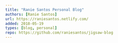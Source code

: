 ```yaml
---
title: "Ranie Santos Personal Blog"
authors: [Ranie Santos]
url: https://raniesantos.netlify.com/
added: 2018-05-19
types: [blog, personal]
repo: https://github.com/raniesantos/jigsaw-blog
---
```

